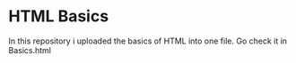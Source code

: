 # HTML Basics
In this repository i uploaded the basics of HTML into one file.
Go check it in Basics.html

